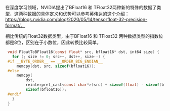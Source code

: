 在深度学习领域，NVIDIA提出了BFloat16 和 TFloat32两种新的特殊的数据了类型，这两种数据的具体定义和优势可以参考英伟达的这个介绍：https://blogs.nvidia.com/blog/2020/05/14/tensorfloat-32-precision-format/。

相比传统的Float32数据类型，由于BFloat16 和 TFloat32 两种数据类型的指数位都是8位，区别在于小数位，因此转换比较简单。

```c
 void FloatToBFloat16(const float* src, bfloat16* dst, int64 size) {
   for (; size != 0; src++, dst++, size--) {
 #if __BYTE_ORDER__ == __ORDER_BIG_ENDIAN__
     memcpy(dst, src, sizeof(bfloat16));
 #else
     memcpy(
         dst,
         reinterpret_cast<const char*>(src) + sizeof(float) - sizeof(bfloat16),
         sizeof(bfloat16));
 #endif
   }
 }
```
